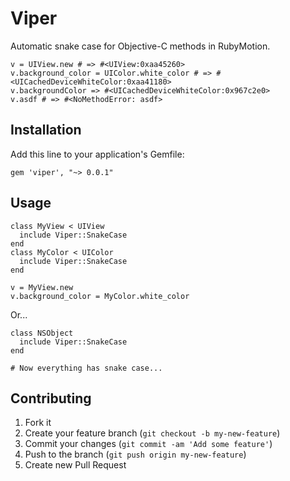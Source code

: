 # Viper

Automatic snake case for Objective-C methods in RubyMotion.

    v = UIView.new # => #<UIView:0xaa45260>
    v.background_color = UIColor.white_color # => #<UICachedDeviceWhiteColor:0xaa41180>
    v.backgroundColor => #<UICachedDeviceWhiteColor:0x967c2e0>
    v.asdf # => #<NoMethodError: asdf>

## Installation

Add this line to your application's Gemfile:

    gem 'viper', "~> 0.0.1"

## Usage

    class MyView < UIView
      include Viper::SnakeCase
    end
    class MyColor < UIColor
      include Viper::SnakeCase
    end

    v = MyView.new
    v.background_color = MyColor.white_color

Or...

    class NSObject
      include Viper::SnakeCase
    end

    # Now everything has snake case...

## Contributing

1. Fork it
2. Create your feature branch (`git checkout -b my-new-feature`)
3. Commit your changes (`git commit -am 'Add some feature'`)
4. Push to the branch (`git push origin my-new-feature`)
5. Create new Pull Request

